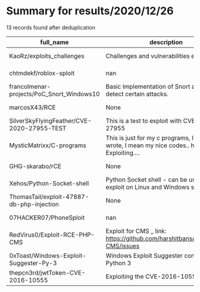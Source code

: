 
# Summary for results/2020/12/26
    
13 records found after deduplication

| full_name | description | html_url | matched_list | matched_count | pushed_at | size | stargazers_count | language | forks_count |
|--------------------------------------------|------------------------------------------------------------------------------------------------------|---------------------------------------------------------------|----------------------|-----------------|---------------------------|--------|--------------------|------------|---------------|
| KaoRz/exploits_challenges | Challenges and vulnerabilities exploitation. | https://github.com/KaoRz/exploits_challenges | ['exploit'] | 1 | 2020-12-26 18:50:41+00:00 | 34232 | 58 | Python | 15 |
| chtmdekf/roblox-sploit | nan | https://github.com/chtmdekf/roblox-sploit | ['sploit'] | 1 | 2020-12-26 11:05:25+00:00 | 32 | 0 | Lua | 0 |
| francolmenar-projects/PoC_Snort_Windows10 | Basic Implementation of Snort as a IDS to detect certain attacks. | https://github.com/francolmenar-projects/PoC_Snort_Windows10 | ['attack poc'] | 1 | 2020-12-26 22:14:46+00:00 | 11204 | 0 | Python | 0 |
| marcosX43/RCE | None | https://github.com/marcosX43/RCE | ['rce'] | 1 | 2020-12-26 06:31:57+00:00 | 3 | 0 | Go | 0 |
| SilverSkyFlyingFeather/CVE-2020-27955-TEST | This is a test to exploit with CVE-2020-27955 | https://github.com/SilverSkyFlyingFeather/CVE-2020-27955-TEST | ['cve-2', 'exploit'] | 2 | 2020-12-26 08:17:45+00:00 | 0 | 0 | | 0 |
| MysticMatrixx/C-programs | This is just for my c programs, I have ever wrote, I mean my nice codes.. hehe! Enjoy Exploiting.... | https://github.com/MysticMatrixx/C-programs | ['exploit'] | 1 | 2020-12-26 11:32:57+00:00 | 4 | 0 | C | 0 |
| GHG-skarabo/rCE | None | https://github.com/GHG-skarabo/rCE | ['rce'] | 1 | 2020-12-26 13:09:46+00:00 | 624 | 0 | HTML | 0 |
| Xehos/Python-Socket-shell | Python Socket shell - can be used as exploit on Linux and Windows systems | https://github.com/Xehos/Python-Socket-shell | ['exploit'] | 1 | 2020-12-26 13:38:39+00:00 | 2 | 0 | Python | 0 |
| ThomasTail/exploit-47887-db-php-injection | None | https://github.com/ThomasTail/exploit-47887-db-php-injection | ['exploit'] | 1 | 2020-12-26 15:35:27+00:00 | 5 | 0 | Python | 0 |
| 07HACKER07/PhoneSploit | nan | https://github.com/07HACKER07/PhoneSploit | ['sploit'] | 1 | 2020-12-26 15:48:10+00:00 | 0 | 0 | | 0 |
| RedVirus0/Exploit-RCE-PHP-CMS | Exploit for CMS _ link: https://github.com/harshitbansal373/PHP-CMS/issues | https://github.com/RedVirus0/Exploit-RCE-PHP-CMS | ['exploit', 'rce'] | 2 | 2020-12-26 19:38:14+00:00 | 3 | 3 | Python | 1 |
| 0xToast/Windows-Exploit-Suggester-Py-3 | Windows Exploit Suggester converted to Python 3 | https://github.com/0xToast/Windows-Exploit-Suggester-Py-3 | ['exploit'] | 1 | 2020-12-26 17:30:11+00:00 | 40 | 2 | Python | 0 |
| thepcn3rd/jwtToken-CVE-2016-10555 | Exploiting the CVE-2016-10555 | https://github.com/thepcn3rd/jwtToken-CVE-2016-10555 | ['cve-2', 'exploit'] | 2 | 2020-12-26 22:40:20+00:00 | 5 | 2 | Python | 0 |
